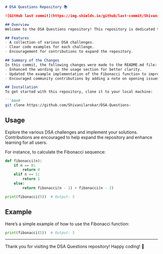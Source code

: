 ```markdown
# DSA Questions Repository 📚

![GitHub last commit](https://img.shields.io/github/last-commit/Shivanilarokar/DSA-Questions-) ![Issues](https://img.shields.io/github/issues/Shivanilarokar/DSA-Questions-) ![Pull Requests](https://img.shields.io/github/issues-pr/Shivanilarokar/DSA-Questions-)

## Overview
Welcome to the DSA Questions repository! This repository is dedicated to Data Structures and Algorithms (DSA) challenges that help you enhance your coding skills and understanding of fundamental concepts.

## Features
- A collection of various DSA challenges.
- Clear code examples for each challenge.
- Encouragement for contributions to expand the repository.

## Summary of the Changes
In this commit, the following changes were made to the README.md file:
- Enhanced the wording in the usage section for better clarity.
- Updated the example implementation of the Fibonacci function to improve readability.
- Encouraged community contributions by adding a note on opening issues and submitting pull requests.

## Installation
To get started with this repository, clone it to your local machine:

```bash
git clone https://github.com/Shivanilarokar/DSA-Questions-
```

## Usage
Explore the various DSA challenges and implement your solutions. Contributions are encouraged to help expand the repository and enhance learning for all users.

For instance, to calculate the Fibonacci sequence:

```python
def fibonacci(n):
    if n == 0:
        return 0
    elif n == 1:
        return 1
    else:
        return fibonacci(n - 1) + fibonacci(n - 2)

print(fibonacci(5))  # Output: 5
```

## Example
Here’s a simple example of how to use the Fibonacci function:

```python
print(fibonacci(5))  # Output: 5
```

---

Thank you for visiting the DSA Questions repository! Happy coding! 🚀
```